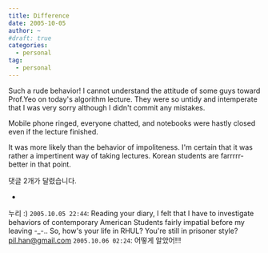 ```yaml
---
title: Difference
date: 2005-10-05
author: ~
#draft: true
categories:
  - personal
tag:
  - personal
---
```




Such a rude behavior!
I cannot understand the attitude of some guys toward Prof.Yeo on today's algorithm lecture.
They were so untidy and intemperate that I was very sorry although I didn't commit any mistakes.

Mobile phone ringed, everyone chatted, and notebooks were hastly closed even if the lecture finished.

It was more likely than the behavior of impoliteness.
I'm certain that it was rather a impertinent way of taking lectures.
Korean students are farrrrr- better in that point.


 댓글  2개가 달렸습니다.

- 
 누리 :) `2005.10.05 22:44`: 
Reading your diary, I felt that I have to investigate behaviors of contemporary American Students fairly impatial before my leaving -_-.. So, how's your life in RHUL? You're still in prisoner style?
 pil.han@gmail.com `2005.10.06 02:24`: 
어떻게 알았어!!!




